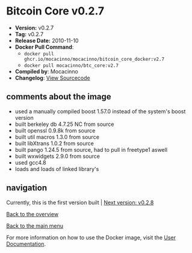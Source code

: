# Bitcoin Core v0.2.7

- **Version:** v0.2.7
- **Tag:** v0.2.7
- **Release Date:** 2010-11-10
- **Docker Pull Command**:
  - `docker pull ghcr.io/mocacinno/mocacinno/bitcoin_core_docker:v2.7`
  - `docker pull mocacinno/btc_core:v2.7`
- **Compiled by**: Mocacinno
- **Changelog**: [View Sourcecode](https://github.com/bitcoin/bitcoin/tree/v0.2.7)

## comments about the image

- used a manually compiled boost 1.57.0 instead of the system's boost version
- built berkeley db 4.7.25 NC from source
- built openssl 0.9.8k from source
- built util macros 1.3.0 from source
- built libXtrans 1.0.2 from source
- built pango 1.24.5 from source, had to pull in freetype1 aswell
- built wxwidgets 2.9.0 from source
- used gcc4.8
- loads and loads of linked library's

## navigation

Currently, this is the first version built | [Next version: v0.2.8](./v2.8.md)

[Back to the overview](./Readme.md)

[Back to the main menu](../Readme.md)

For more information on how to use the Docker image, visit the [User Documentation](../userdocs/Readme.md).

